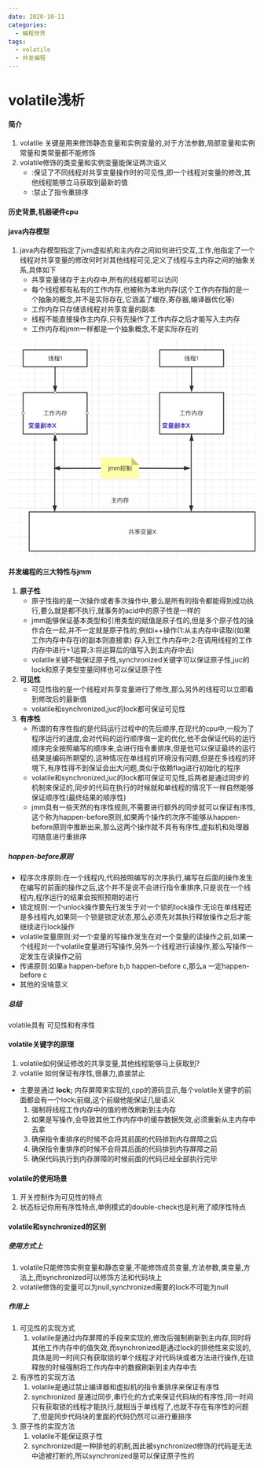 ```yaml
---
date: 2020-10-11
categories:
  - 编程世界
tags:
  - volatile
  - 并发编程
---
```


# volatile浅析
#### 简介
1. volatile 关键是用来修饰静态变量和实例变量的,对于方法参数,局部变量和实例常量和类常量都不能修饰
2. volatile修饰的类变量和实例变量能保证两次语义
   * :保证了不同线程对共享变量操作时的可见性,即一个线程对变量的修改,其他线程能够立马获取到最新的值
   * :禁止了指令重排序
#### 历史背景,机器硬件cpu




#### java内存模型
1. java内存模型指定了jvm虚拟机和主内存之间如何进行交互,工作,他指定了一个线程对共享变量的修改何时对其他线程可见,定义了线程与主内存之间的抽象关系,具体如下
   * 共享变量储存于主内存中,所有的线程都可以访问
   * 每个线程都有私有的工作内存,也被称为本地内存(这个工作内存指的是一个抽象的概念,并不是实际存在,它涵盖了缓存,寄存器,编译器优化等)
   * 工作内存只存储该线程对共享变量的副本
   * 线程不能直接操作主内存,只有先操作了工作内存之后才能写入主内存
   * 工作内存和jmm一样都是一个抽象概念,不是实际存在的
  
![20201019190454.jpg](../assets/volatile/jmm.jpg)

#### 并发编程的三大特性与jmm

1. **原子性**
    * 原子性指的是一次操作或者多次操作中,要么是所有的指令都能得到成功执行,要么就是都不执行,就事务的acid中的原子性是一样的
    * jmm能够保证基本类型和引用类型的赋值是原子性的,但是多个原子性的操作合在一起,并不一定就是原子性的,例如i++操作(1:从主内存中读取i(如果工作内存中存在i的副本则直接拿) 存入到工作内存中;2:在调用线程的工作内存中进行+1运算;3:将运算后的值写入到主内存中去)
    * volatile关键不能保证原子性,synchronized关键字可以保证原子性,juc的lock和原子类型变量同样也可以保证原子性
2. **可见性**
    * 可见性指的是一个线程对共享变量进行了修改,那么另外的线程可以立即看到修改后的最新值
    * volatile和synchronized,juc的lock都可保证可见性
3. **有序性**
    * 所谓的有序性指的是代码运行过程中的先后顺序,在现代的cpu中,一般为了程序运行的速度,会对代码的运行顺序做一定的优化,他不会保证代码的运行顺序完全按照编写的顺序来,会进行指令重排序,但是他可以保证最终的运行结果是编码所期望的,这种情况在单线程的环境没有问题,但是在多线程的环境下,有序性得不到保证会出大问题,类似于依赖flag进行初始化的程序
    * volatile和synchronized,juc的lock都可保证可见性,后两者是通过同步的机制来保证的,同步的代码在执行的时候就和单线程的情况下一样自然能够保证顺序性(最终结果的顺序性)
    * jmm具有一些天然的有序性规则,不需要进行额外的同步就可以保证有序性,这个称为happen-before原则,如果两个操作的次序不能够从happen-before原则中推断出来,那么这两个操作就不具有有序性,虚拟机和处理器可随意进行重排序

##### happen-before原则
  * 程序次序原则:在一个线程内,代码按照编写的次序执行,编写在后面的操作发生在编写的前面的操作之后,这个并不是说不会进行指令重排序,只是说在一个线程内,程序运行的结果会按照预期的进行
  * 锁定规则:一个unlock操作要先行发生于对一个锁的lock操作:无论在单线程还是多线程内,如果同一个锁是锁定状态,那么必须先对其执行释放操作之后才能继续进行lock操作
  * volatile变量原则:对一个变量的写操作发生在对一个变量的读操作之前,如果一个线程对一个volatile变量进行写操作,另外一个线程进行读操作,那么写操作一定发生在读操作之前
  * 传递原则:如果a happen-before b,b happen-before c,那么a 一定happen-before c
  * 其他的没啥意义
 
 ##### 总结
volatile具有 可见性和有序性
  
#### volatile关键字的原理
 1. volatile如何保证修改的共享变量,其他线程能够马上获取到?
 2. volatile 如何保证有序性,很暴力,直接禁止
 
* 主要是通过 **lock;** 内存屏障来实现的,cpp的源码显示,每个volatile关键字的前面都会有一个lock;前缀,这个前缀他能保证几层语义
  1. 强制将线程工作内存中的值的修改刷新到主内存
  2. 如果是写操作,会导致其他工作内存中的缓存数据失效,必须重新从主内存中去拿
  3. 确保指令重排序的时候不会将其前面的代码排到内存屏障之后
  4. 确保指令重排序的时候不会将其后面的代码排到内存屏障之前
  5. 确保代码执行到内存屏障的时候前面的代码已经全部执行完毕
    

#### volatile的使用场景 
 1. 开关控制作为可见性的特点
 2. 状态标记你用有序性特点,单例模式的double-check也是利用了顺序性特点
 

#### volatile和synchronized的区别
  ##### 使用方式上
   1. volatile只能修饰实例变量和静态变量,不能修饰成员变量,方法参数,类变量,方法上,而synchronized可以修饰方法和代码块上
   2. volatile修饰的变量可以为null,synchronized需要的lock不可能为null
  ##### 作用上
  1. 可见性的实现方式
     1. volatile是通过内存屏障的手段来实现的,修改后强制刷新到主内存,同时将其他工作内存中的值失效,而synchronized是通过lock的排他性来实现的,具体是同一时间只有获取锁的单个线程才对代码块或者方法进行操作,在锁释放的时候强制将工作内存中的数据刷新到主内存中去
  2. 有序性的实现方法
     1. volatile是通过禁止编译器和虚拟机的指令重排序来保证有序性
     2. synchronized 是通过同步,串行化的方式来保证代码块的有序性,同一时间只有获取锁的线程才能执行,就相当于单线程了,也就不存在有序性的问题了,但是同步代码块的里面的代码仍然可以进行重排序
  3. 原子性的实现方法
      1. volatile不能保证原子性
      2. synchronized是一种排他的机制,因此被synchronized修饰的代码是无法中途被打断的,所以synchronized是可以保证原子性的
     


